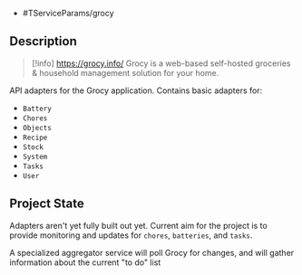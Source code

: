 - #TServiceParams/grocy
## Description

> [!info] https://grocy.info/
> Grocy is a web-based self-hosted groceries & household management solution for your home. 

API adapters for the Grocy application. Contains basic adapters for:
- `Battery`
- `Chores`
- `Objects`
- `Recipe`
- `Stock`
- `System`
- `Tasks`
- `User`

## Project State

Adapters aren't yet fully built out yet. Current aim for the project is to provide monitoring and updates for `chores`, `batteries`, and `tasks`. 

A specialized aggregator service will poll Grocy for changes, and will gather information about the current "to do" list
